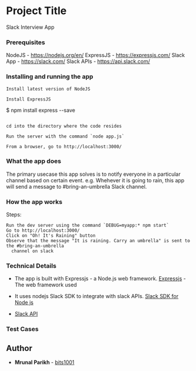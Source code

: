 # Project Title

Slack Interview App

### Prerequisites

NodeJS - https://nodejs.org/en/
ExpressJS - https://expressjs.com/
Slack App - https://slack.com/
Slack APIs - https://api.slack.com/

### Installing and running the app
```
Install latest version of NodeJS

Install ExpressJS 
```
$ npm install express --save
```

cd into the directory where the code resides

Run the server with the command `node app.js`

From a browser, go to http://localhost:3000/
```

### What the app does
The primary usecase this app solves is to notify everyone in a particular channel based on certain event.
e.g. Whehever it is going to rain, this app will send a message to #bring-an-umbrella Slack channel. 

### How the app works
Steps:
```Sign in to the Slack App.
Run the dev server using the command `DEBUG=myapp:* npm start`
Go to http://localhost:3000/
Click on "Oh! It's Raining" button
Observe that the message "It is raining. Carry an umbrella" is sent to the #bring-an-umbrella
  channel on slack
```

### Technical Details
* The app is built with Expressjs - a Node.js web framework. 
[Expressjs](https://expressjs.com/) - The web framework used

* It uses nodejs Slack SDK to integrate with slack APIs. 
[Slack SDK for Node js](https://slackapi.github.io/node-slack-sdk)

* [Slack API](https://api.slack.com/)


### Test Cases


## Author

* **Mrunal Parikh** - [bits1001](https://github.com/bits1001/slack-api-interview)
